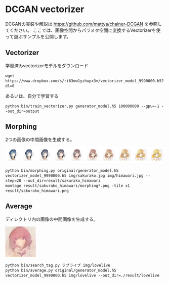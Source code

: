 DCGAN vectorizer
============================

DCGANの実装や解説は <https://github.com/mattya/chainer-DCGAN> を参照してください。
ここでは、画像空間からパラメタ空間に変換するVectorizerを使って遊ぶサンプルを公開します。

## Vectorizer

学習済みvectorizerモデルをダウンロード

```
wget https://www.dropbox.com/s/ri63mw1yzhupx3v/vectorizer_model_9990000.h5?dl=0
```

あるいは、自分で学習する

```
python bin/train_vectorizer.py generator_model.h5 100000000 --gpu=-1 --out_dir=output
```

## Morphing

2つの画像の中間画像を生成する。

<img src="https://raw.githubusercontent.com/Hi-king/chainer-DCGAN/master/result/sakurako_himawari/cat.png">

```
python bin/morphing.py original/generator_model.h5 vectorizer_model_9990000.h5 img/sakurako.jpg img/himawari.jpg --step=20 --out_dir=result/sakurako_himawari
montage result/sakurako_himawari/morphing*.png -tile x1 result/sakurako_himawari.png
```

## Average

ディレクトリ内の画像の中間画像を生成する。

<img src="https://raw.githubusercontent.com/Hi-king/chainer-DCGAN/master/result/lovelive/average.png">

```
python bin/search_tag.py ラブライブ img/lovelive
python bin/average.py original/generator_model.h5 vectorizer_model_9990000.h5 img/lovelive --out_dir=./result/lovelive
```
